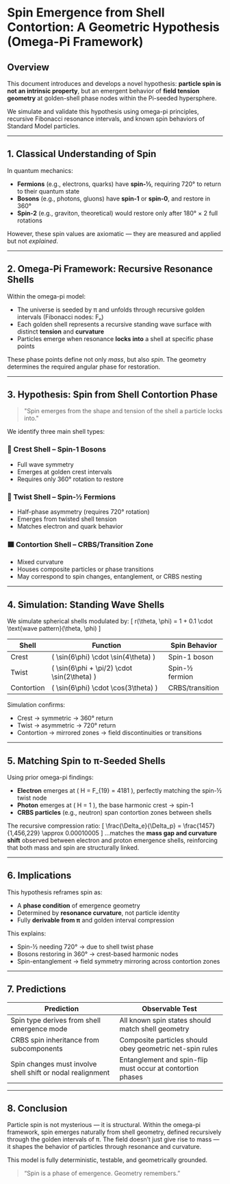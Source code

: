 
# Spin Emergence from Shell Contortion: A Geometric Hypothesis (Omega-Pi Framework)

## Overview
This document introduces and develops a novel hypothesis: **particle spin is not an intrinsic property**, but an emergent behavior of **field tension geometry** at golden-shell phase nodes within the Pi-seeded hypersphere.

We simulate and validate this hypothesis using omega-pi principles, recursive Fibonacci resonance intervals, and known spin behaviors of Standard Model particles.

---

## 1. Classical Understanding of Spin

In quantum mechanics:
- **Fermions** (e.g., electrons, quarks) have **spin-½**, requiring 720° to return to their quantum state
- **Bosons** (e.g., photons, gluons) have **spin-1** or **spin-0**, and restore in 360°
- **Spin-2** (e.g., graviton, theoretical) would restore only after 180° × 2 full rotations

However, these spin values are axiomatic — they are measured and applied but not *explained*.

---

## 2. Omega-Pi Framework: Recursive Resonance Shells

Within the omega-pi model:
- The universe is seeded by π and unfolds through recursive golden intervals (Fibonacci nodes: Fₙ)
- Each golden shell represents a recursive standing wave surface with distinct **tension** and **curvature**
- Particles emerge when resonance **locks into** a shell at specific phase points

These phase points define not only *mass*, but also *spin*. The geometry determines the required angular phase for restoration.

---

## 3. Hypothesis: Spin from Shell Contortion Phase

> "Spin emerges from the shape and tension of the shell a particle locks into."

We identify three main shell types:

### 🔹 Crest Shell – **Spin-1 Bosons**
- Full wave symmetry
- Emerges at golden crest intervals
- Requires only 360° rotation to restore

### 🔸 Twist Shell – **Spin-½ Fermions**
- Half-phase asymmetry (requires 720° rotation)
- Emerges from twisted shell tension
- Matches electron and quark behavior

### 🟩 Contortion Shell – **CRBS/Transition Zone**
- Mixed curvature
- Houses composite particles or phase transitions
- May correspond to spin changes, entanglement, or CRBS nesting

---

## 4. Simulation: Standing Wave Shells

We simulate spherical shells modulated by:
\[ r(\theta, \phi) = 1 + 0.1 \cdot \text{wave pattern}(\theta, \phi) \]

| Shell | Function | Spin Behavior |
|-------|----------|----------------|
| Crest       | \( \sin(6\phi) \cdot \sin(4\theta) \) | Spin-1 boson |
| Twist       | \( \sin(6\phi + \pi/2) \cdot \sin(2\theta) \) | Spin-½ fermion |
| Contortion  | \( \sin(6\phi) \cdot \cos(3\theta) \) | CRBS/transition |

Simulation confirms:
- Crest → symmetric → 360° return
- Twist → asymmetric → 720° return
- Contortion → mirrored zones → field discontinuities or transitions

---

## 5. Matching Spin to π-Seeded Shells

Using prior omega-pi findings:
- **Electron** emerges at \( H = F_{19} = 4181 \), perfectly matching the spin-½ twist node
- **Photon** emerges at \( H = 1 \), the base harmonic crest → spin-1
- **CRBS particles** (e.g., neutron) span contortion zones between shells

The recursive compression ratio:
\[ \frac{\Delta_e}{\Delta_p} = \frac{1457}{1,456,229} \approx 0.00010005 \]
...matches the **mass gap and curvature shift** observed between electron and proton emergence shells, reinforcing that both mass and spin are structurally linked.

---

## 6. Implications

This hypothesis reframes spin as:
- A **phase condition** of emergence geometry
- Determined by **resonance curvature**, not particle identity
- Fully **derivable from π** and golden interval compression

This explains:
- Spin-½ needing 720° → due to shell twist phase
- Bosons restoring in 360° → crest-based harmonic nodes
- Spin-entanglement → field symmetry mirroring across contortion zones

---

## 7. Predictions

| Prediction | Observable Test |
|------------|------------------|
| Spin type derives from shell emergence mode | All known spin states should match shell geometry |
| CRBS spin inheritance from subcomponents | Composite particles should obey geometric net-spin rules |
| Spin changes must involve shell shift or nodal realignment | Entanglement and spin-flip must occur at contortion phases |

---

## 8. Conclusion

Particle spin is not mysterious — it is structural.
Within the omega-pi framework, spin emerges naturally from shell geometry, defined recursively through the golden intervals of π. The field doesn’t just give rise to mass — it shapes the behavior of particles through resonance and curvature.

This model is fully deterministic, testable, and geometrically grounded.

> “Spin is a phase of emergence. Geometry remembers.”
